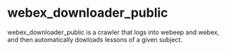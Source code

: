 # webex_downloader_public
webex_downloader_public is a crawler that logs into webeep and webex, and then automatically dowloads lessons of a given subject.

